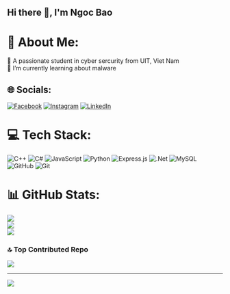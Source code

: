 ## Hi there 👋, I'm Ngoc Bao

# 💫 About Me:
🔭 A passionate student in cyber sercurity from UIT, Viet Nam<br>🌱 I’m currently learning about malware<br>


## 🌐 Socials:
[![Facebook](https://img.shields.io/badge/Facebook-%231877F2.svg?logo=Facebook&logoColor=white)](https://www.facebook.com/ngocbao2405/) [![Instagram](https://img.shields.io/badge/Instagram-%23E4405F.svg?logo=Instagram&logoColor=white)](https://www.instagram.com/ngocbao_245) [![LinkedIn](https://img.shields.io/badge/LinkedIn-%230077B5.svg?logo=linkedin&logoColor=white)](https://www.linkedin.com/in/ngoc-bao-136474286/) 

# 💻 Tech Stack:
![C++](https://img.shields.io/badge/c++-%2300599C.svg?style=for-the-badge&logo=c%2B%2B&logoColor=white) ![C#](https://img.shields.io/badge/c%23-%23239120.svg?style=for-the-badge&logo=csharp&logoColor=white) ![JavaScript](https://img.shields.io/badge/javascript-%23323330.svg?style=for-the-badge&logo=javascript&logoColor=%23F7DF1E) ![Python](https://img.shields.io/badge/python-3670A0?style=for-the-badge&logo=python&logoColor=ffdd54) ![Express.js](https://img.shields.io/badge/express.js-%23404d59.svg?style=for-the-badge&logo=express&logoColor=%2361DAFB) ![.Net](https://img.shields.io/badge/.NET-5C2D91?style=for-the-badge&logo=.net&logoColor=white) ![MySQL](https://img.shields.io/badge/mysql-4479A1.svg?style=for-the-badge&logo=mysql&logoColor=white) ![GitHub](https://img.shields.io/badge/github-%23121011.svg?style=for-the-badge&logo=github&logoColor=white) ![Git](https://img.shields.io/badge/git-%23F05033.svg?style=for-the-badge&logo=git&logoColor=white)
# 📊 GitHub Stats:
![](https://github-readme-stats.vercel.app/api?username=V1kt0r-24&theme=dark&hide_border=false&include_all_commits=true&count_private=true)<br/>
![](https://github-readme-streak-stats.herokuapp.com/?user=V1kt0r-24&theme=dark&hide_border=false)<br/>
![](https://github-readme-stats.vercel.app/api/top-langs/?username=V1kt0r-24&theme=dark&hide_border=false&include_all_commits=true&count_private=true&layout=compact)

### 🔝 Top Contributed Repo
![](https://github-contributor-stats.vercel.app/api?username=V1kt0r-24&limit=5&theme=dark&combine_all_yearly_contributions=true)

---
[![](https://visitcount.itsvg.in/api?id=V1kt0r-24&icon=0&color=0)](https://visitcount.itsvg.in)

<!-- Proudly created with GPRM ( https://gprm.itsvg.in ) -->
